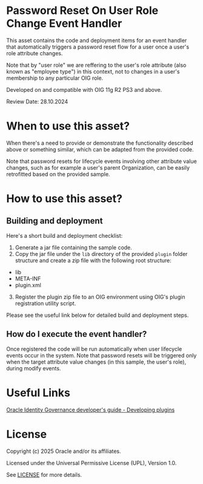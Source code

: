 # Password Reset On User Role Change Event Handler

This asset contains the code and deployment items for an event handler that automatically triggers a password reset flow for a user once a user's role attribute changes.

Note that by "user role" we are reffering to the user's role attribute (also known as "employee type") in this context, not to changes in a user's membership to any particular OIG role.

Developed on and compatible with OIG 11g R2 PS3 and above.

Review Date: 28.10.2024

# When to use this asset?

When there's a need to provide or demonstrate the functionality described above or something similar, which can be adapted from the provided code.

Note that password resets for lifecycle events involving other attribute value changes, such as for example a user's parent Organization, can be easily retrofitted based on the provided sample.

# How to use this asset?

## Building and deployment

Here's a short build and deployment checklist:

1. Generate a jar file containing the sample code.
2. Copy the jar file under the `lib` directory of the provided `plugin` folder structure and create a zip file with the following root structure:
- lib
- META-INF
- plugin.xml
3. Register the plugin zip file to an OIG environment using OIG's plugin registration utility script.

Please see the useful link below for detailed build and deployment steps.

## How do I execute the event handler?

Once registered the code will be run automatically when user lifecycle events occur in the system. Note that password resets will be triggered only when the target attribute value changes (in this sample, the user's role), during modify events.

# Useful Links

[Oracle Identity Governance developer's guide - Developing plugins](https://docs.oracle.com/en/middleware/idm/identity-governance/12.2.1.4/omdev/developing-plug-ins.html#GUID-7F4EE3EA-076C-45DB-B13D-2905AB5AF6CB)

# License

Copyright (c) 2025 Oracle and/or its affiliates.

Licensed under the Universal Permissive License (UPL), Version 1.0.

See [LICENSE](https://github.com/oracle-devrel/technology-engineering/blob/main/LICENSE) for more details.
